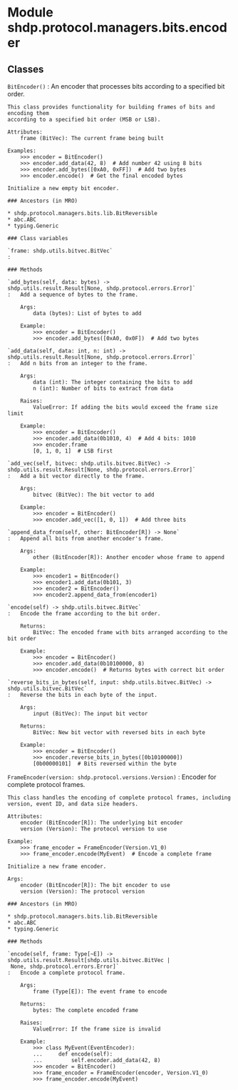 Module shdp.protocol.managers.bits.encoder
==========================================

Classes
-------

`BitEncoder()`
:   An encoder that processes bits according to a specified bit order.
    
    This class provides functionality for building frames of bits and encoding them
    according to a specified bit order (MSB or LSB).
    
    Attributes:
        frame (BitVec): The current frame being built
        
    Examples:
        >>> encoder = BitEncoder()
        >>> encoder.add_data(42, 8)  # Add number 42 using 8 bits
        >>> encoder.add_bytes([0xA0, 0xFF])  # Add two bytes
        >>> encoder.encode()  # Get the final encoded bytes
    
    Initialize a new empty bit encoder.

    ### Ancestors (in MRO)

    * shdp.protocol.managers.bits.lib.BitReversible
    * abc.ABC
    * typing.Generic

    ### Class variables

    `frame: shdp.utils.bitvec.BitVec`
    :

    ### Methods

    `add_bytes(self, data: bytes) ‑> shdp.utils.result.Result[None, shdp.protocol.errors.Error]`
    :   Add a sequence of bytes to the frame.
        
        Args:
            data (bytes): List of bytes to add
            
        Example:
            >>> encoder = BitEncoder()
            >>> encoder.add_bytes([0xA0, 0x0F])  # Add two bytes

    `add_data(self, data: int, n: int) ‑> shdp.utils.result.Result[None, shdp.protocol.errors.Error]`
    :   Add n bits from an integer to the frame.
        
        Args:
            data (int): The integer containing the bits to add
            n (int): Number of bits to extract from data
            
        Raises:
            ValueError: If adding the bits would exceed the frame size limit
            
        Example:
            >>> encoder = BitEncoder()
            >>> encoder.add_data(0b1010, 4)  # Add 4 bits: 1010
            >>> encoder.frame
            [0, 1, 0, 1]  # LSB first

    `add_vec(self, bitvec: shdp.utils.bitvec.BitVec) ‑> shdp.utils.result.Result[None, shdp.protocol.errors.Error]`
    :   Add a bit vector directly to the frame.
        
        Args:
            bitvec (BitVec): The bit vector to add
            
        Example:
            >>> encoder = BitEncoder()
            >>> encoder.add_vec([1, 0, 1])  # Add three bits

    `append_data_from(self, other: BitEncoder[R]) ‑> None`
    :   Append all bits from another encoder's frame.
        
        Args:
            other (BitEncoder[R]): Another encoder whose frame to append
            
        Example:
            >>> encoder1 = BitEncoder()
            >>> encoder1.add_data(0b101, 3)
            >>> encoder2 = BitEncoder()
            >>> encoder2.append_data_from(encoder1)

    `encode(self) ‑> shdp.utils.bitvec.BitVec`
    :   Encode the frame according to the bit order.
        
        Returns:
            BitVec: The encoded frame with bits arranged according to the bit order
            
        Example:
            >>> encoder = BitEncoder()
            >>> encoder.add_data(0b10100000, 8)
            >>> encoder.encode()  # Returns bytes with correct bit order

    `reverse_bits_in_bytes(self, input: shdp.utils.bitvec.BitVec) ‑> shdp.utils.bitvec.BitVec`
    :   Reverse the bits in each byte of the input.
        
        Args:
            input (BitVec): The input bit vector
            
        Returns:
            BitVec: New bit vector with reversed bits in each byte
            
        Example:
            >>> encoder = BitEncoder()
            >>> encoder.reverse_bits_in_bytes([0b10100000])
            [0b00000101]  # Bits reversed within the byte

`FrameEncoder(version: shdp.protocol.versions.Version)`
:   Encoder for complete protocol frames.
    
    This class handles the encoding of complete protocol frames, including
    version, event ID, and data size headers.
    
    Attributes:
        encoder (BitEncoder[R]): The underlying bit encoder
        version (Version): The protocol version to use
        
    Example:
        >>> frame_encoder = FrameEncoder(Version.V1_0)
        >>> frame_encoder.encode(MyEvent)  # Encode a complete frame
    
    Initialize a new frame encoder.
    
    Args:
        encoder (BitEncoder[R]): The bit encoder to use
        version (Version): The protocol version

    ### Ancestors (in MRO)

    * shdp.protocol.managers.bits.lib.BitReversible
    * abc.ABC
    * typing.Generic

    ### Methods

    `encode(self, frame: Type[~E]) ‑> shdp.utils.result.Result[shdp.utils.bitvec.BitVec | None, shdp.protocol.errors.Error]`
    :   Encode a complete protocol frame.
        
        Args:
            frame (Type[E]): The event frame to encode
            
        Returns:
            bytes: The complete encoded frame
            
        Raises:
            ValueError: If the frame size is invalid
            
        Example:
            >>> class MyEvent(EventEncoder):
            ...     def encode(self):
            ...         self.encoder.add_data(42, 8)
            >>> encoder = BitEncoder()
            >>> frame_encoder = FrameEncoder(encoder, Version.V1_0)
            >>> frame_encoder.encode(MyEvent)